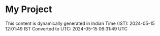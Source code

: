 # My Project

This content is dynamically generated in Indian Time (IST): 2024-05-15 12:01:49 IST
Converted to UTC: 2024-05-15 06:31:49 UTC

